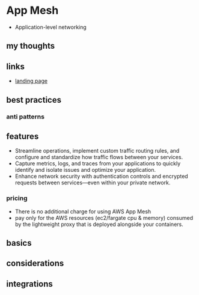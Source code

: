 # App Mesh

- Application-level networking

## my thoughts

## links

- [landing page](https://aws.amazon.com/app-mesh/?did=ap_card&trk=ap_card)

## best practices

### anti patterns

## features

- Streamline operations, implement custom traffic routing rules, and configure and standardize how traffic flows between your services.
- Capture metrics, logs, and traces from your applications to quickly identify and isolate issues and optimize your application.
- Enhance network security with authentication controls and encrypted requests between services—even within your private network.

### pricing

- There is no additional charge for using AWS App Mesh
- pay only for the AWS resources (ec2/fargate cpu & memory) consumed by the lightweight proxy that is deployed alongside your containers.

## basics

## considerations

## integrations
